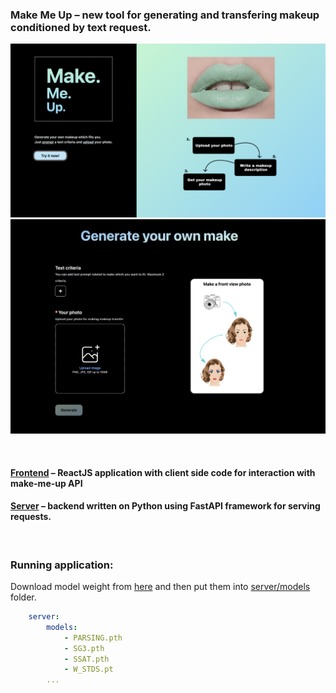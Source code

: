 ### **Make Me Up** – new tool for generating and transfering makeup conditioned by text request.

![image](assets/landing-page.png)
![image](assets/main-page.png)

<br>

#### [Frontend](frontend) – **ReactJS** application with client side code for interaction with make-me-up API
#### [Server](server) – backend written on **Python** using FastAPI framework for serving requests.

<br>

### Running application:

Download model weight from [here](https://drive.google.com/drive/folders/1SkxAHTa9XMiK328J1G_ejjEbFpPS4nWX?usp=sharing) and then put them into [server/models](server/models) folder.

```yaml
    server:
        models:
            - PARSING.pth
            - SG3.pth
            - SSAT.pth
            - W_STDS.pt
        ... 
```